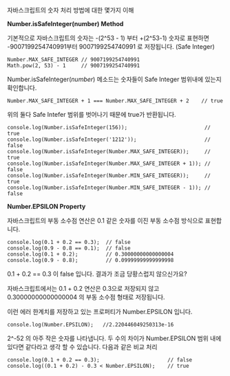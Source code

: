 자바스크립트의 숫자 처리 방법에 대한 몇가지 이해

**Number.isSafeInteger(number) Method** 

기본적으로 자바스크립트의 숫자는 -(2^53 - 1) 부터  +(2^53-1) 숫자로 표현하면 -9007199254740991부터 9007199254740991 로 저장됩니다. (Safe Integer)

    Number.MAX_SAFE_INTEGER // 9007199254740991
    Math.pow(2, 53) - 1     // 9007199254740991

Number.isSafeInteger(*number*) 메소드는 숫자들이 Safe Integer 범위내에 있는지 확인합니다.

`Number.MAX_SAFE_INTEGER + 1 === Number.MAX_SAFE_INTEGER + 2	// true`

위의 둘다 Safe Intefer 범위를 벗어나기 때문에 true가 반환됩니다.

    console.log(Number.isSafeInteger(156));							// true
    console.log(Number.isSafeInteger('1212'));						// false
    console.log(Number.isSafeInteger(Number.MAX_SAFE_INTEGER));		// true
    console.log(Number.isSafeInteger(Number.MAX_SAFE_INTEGER + 1));	// false
    console.log(Number.isSafeInteger(Number.MIN_SAFE_INTEGER));		// true
    console.log(Number.isSafeInteger(Number.MIN_SAFE_INTEGER - 1));	// false	



**Number.EPSILON Property**

자바스크립트의 부동 소수점 연산은 0.1 같은 숫자를 이진 부동 소수점 방식으로 표현합니다.

    console.log(0.1 + 0.2 == 0.3);	// false
    console.log(0.9 - 0.8 == 0.1);	// false
    console.log(0.1 + 0.2);			// 0.30000000000000004
    console.log(0.9 - 0.8);			// 0.09999999999999998
0.1 + 0.2 == 0.3 이 false 입니다.  결과가 조금 당황스럽지 않으신가요? 

자바스크립트에서는 0.1 + 0.2 연산은 0.3으로 저장되지 않고 0.30000000000000004 의 부동 소수점 형태로 저장됩니다.

이런 에러 한계치를 저장하고 있는 프로퍼티가 Number.EPSILON 입니다.

`console.log(Number.EPSILON);	//2.220446049250313e-16`

 2^-52 의 아주 작은 숫자를 나타냅니다. 두 수의 차이가 Number.EPSILON 범위 내에 있다면 같다라고 생각 할 수 있습니다. 다음과 같은 비교 처리 

    console.log(0.1 + 0.2 == 0.3);						// false
    console.log((0.1 + 0.2) - 0.3 < Number.EPSILON);	// true